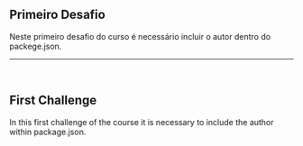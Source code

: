 ## Primeiro Desafio

Neste primeiro desafio do curso é necessário incluir o autor dentro do packege.json.

<hr>
<br>

## First Challenge

In this first challenge of the course it is necessary to include the author within package.json.
